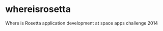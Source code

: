 whereisrosetta
==============

Where is Rosetta application development at space apps challenge 2014
